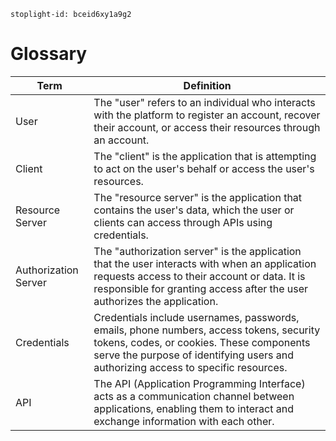 ```
stoplight-id: bceid6xy1a9g2
```

# Glossary

| Term                  | Definition                                                                                                                                                                                |
|----------------------|-------------------------------------------------------------------------------------------------------------------------------------------------------------------------------------------|
| User                 | The "user" refers to an individual who interacts with the platform to register an account, recover their account, or access their resources through an account.                             |
| Client               | The "client" is the application that is attempting to act on the user's behalf or access the user's resources.                                                                             |
| Resource Server      | The "resource server" is the application that contains the user's data, which the user or clients can access through APIs using credentials.                                                |
| Authorization Server | The "authorization server" is the application that the user interacts with when an application requests access to their account or data. It is responsible for granting access after the user authorizes the application. |
| Credentials          | Credentials include usernames, passwords, emails, phone numbers, access tokens, security tokens, codes, or cookies. These components serve the purpose of identifying users and authorizing access to specific resources. |
| API                  | The API (Application Programming Interface) acts as a communication channel between applications, enabling them to interact and exchange information with each other.                       |
